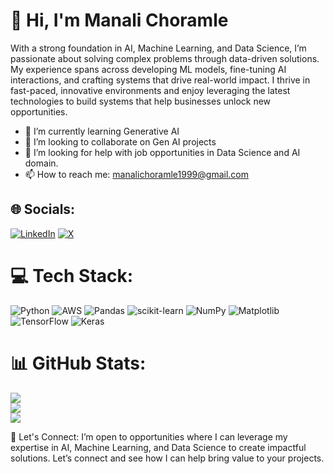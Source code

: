 
# 👋 Hi, I'm Manali Choramle

With a strong foundation in AI, Machine Learning, and Data Science, I’m passionate about solving complex problems through data-driven solutions. My experience spans across developing ML models, fine-tuning AI interactions, and crafting systems that drive real-world impact. I thrive in fast-paced, innovative environments and enjoy leveraging the latest technologies to build systems that help businesses unlock new opportunities.

- 🌱 I’m currently learning Generative AI
- 👯 I’m looking to collaborate on Gen AI projects
- 🤔 I’m looking for help with job opportunities in Data Science and AI domain.
- 📫 How to reach me: manalichoramle1999@gmail.com

## 🌐 Socials:
[![LinkedIn](https://img.shields.io/badge/LinkedIn-%230077B5.svg?logo=linkedin&logoColor=white)](https://linkedin.com/in/https://www.linkedin.com/in/manalichoramle/) [![X](https://img.shields.io/badge/X-black.svg?logo=X&logoColor=white)](https://x.com/@manali_choramle) 

# 💻 Tech Stack:
![Python](https://img.shields.io/badge/python-3670A0?style=for-the-badge&logo=python&logoColor=ffdd54) ![AWS](https://img.shields.io/badge/AWS-%23FF9900.svg?style=for-the-badge&logo=amazon-aws&logoColor=white) ![Pandas](https://img.shields.io/badge/pandas-%23150458.svg?style=for-the-badge&logo=pandas&logoColor=white) ![scikit-learn](https://img.shields.io/badge/scikit--learn-%23F7931E.svg?style=for-the-badge&logo=scikit-learn&logoColor=white) ![NumPy](https://img.shields.io/badge/numpy-%23013243.svg?style=for-the-badge&logo=numpy&logoColor=white) ![Matplotlib](https://img.shields.io/badge/Matplotlib-%23ffffff.svg?style=for-the-badge&logo=Matplotlib&logoColor=black) ![TensorFlow](https://img.shields.io/badge/TensorFlow-%23FF6F00.svg?style=for-the-badge&logo=TensorFlow&logoColor=white) ![Keras](https://img.shields.io/badge/Keras-%23D00000.svg?style=for-the-badge&logo=Keras&logoColor=white)
# 📊 GitHub Stats:
![](https://github-readme-stats.vercel.app/api?username=ManaliChoramle&theme=dark&hide_border=false&include_all_commits=false&count_private=false)<br/>
![](https://github-readme-streak-stats.herokuapp.com/?user=ManaliChoramle&theme=dark&hide_border=false)<br/>
![](https://github-readme-stats.vercel.app/api/top-langs/?username=ManaliChoramle&theme=dark&hide_border=false&include_all_commits=false&count_private=false&layout=compact)

<!-- Proudly created with GPRM ( https://gprm.itsvg.in ) -->

🔗 Let's Connect:
I’m open to opportunities where I can leverage my expertise in AI, Machine Learning, and Data Science to create impactful solutions. Let’s connect and see how I can help bring value to your projects.

